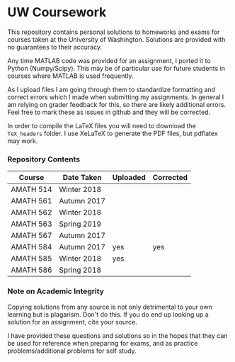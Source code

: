 # UW Coursework
This repository contains personal solutions to homeworks and exams for courses taken at the University of Washington. Solutions are provided with no guarantees to their accuracy. 

Any time MATLAB code was provided for an assignment, I ported it to Python (Numpy/Scipy). This may be of particular use for future students in courses where MATLAB is used frequently.

As I upload files I am going through them to standardize formatting and correct errors which I made when submitting my assignments. In general I am relying on grader feedback for this, so there are likely additional errors. Feel free to mark these as issues in github and they will be corrected.

In order to compile the LaTeX files you will need to download the `TeX_headers` folder. I use XeLaTeX to generate the PDF files, but pdflatex may work.

### Repository Contents
Course | Date Taken | Uploaded | Corrected 
-|-|-|-
AMATH 514 | Winter 2018 | | 
AMATH 561 | Autumn 2017 | |
AMATH 562 | Winter 2018 | |
AMATH 563 | Spring 2019 | |
AMATH 567 | Autumn 2017 | |
AMATH 584 | Autumn 2017 | yes | yes
AMATH 585 | Winter 2018 | yes |
AMATH 586 | Spring 2018 | |
 
 ### Note on Academic Integrity
Copying solutions from any source is not only detrimental to your own learning but is plagarism. Don't do this. If you do end up looking up a solution for an assignment, cite your source.

I have provided these questions and solutions so in the hopes that they can be used for reference when preparing for exams, and as practice problems/additional problems for self study.
